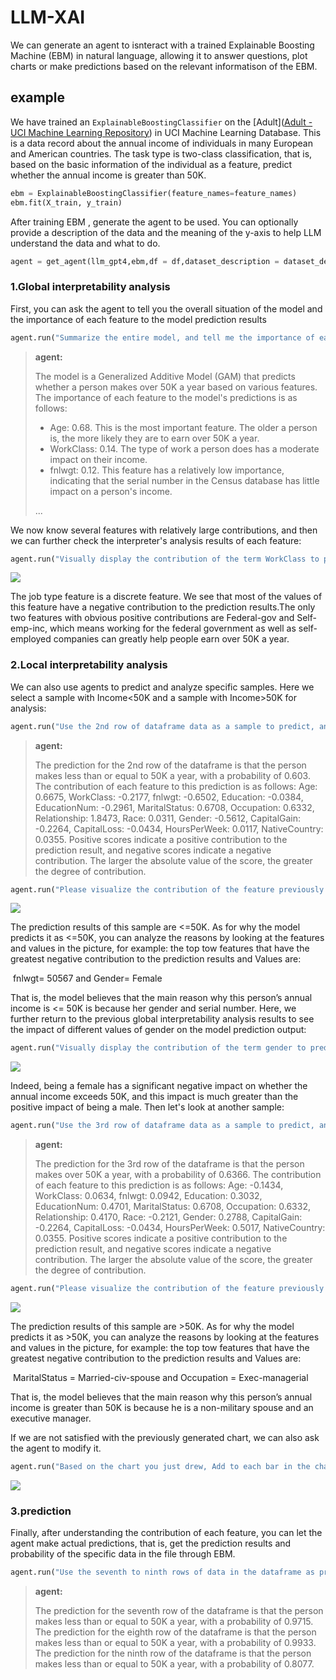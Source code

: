 # LLM-XAI

We can generate an agent to isnteract with a trained Explainable Boosting Machine (EBM) in natural language, allowing it to answer questions, plot charts or make predictions based on the relevant informatison of the EBM.

## example

We have trained an `ExplainableBoostingClassifier` on the [Adult]([Adult - UCI Machine Learning Repository](https://archive.ics.uci.edu/dataset/2/adult)) in UCI Machine Learning Database. This is a data record about the annual income of individuals in many European and American countries. The task type is two-class classification, that is, based on the basic information of the individual as a feature, predict whether the annual income is greater than 50K.

```python
ebm = ExplainableBoostingClassifier(feature_names=feature_names)
ebm.fit(X_train, y_train)
```

After training EBM , generate the agent to be used. You can optionally provide a description of the data and the meaning of the y-axis to help LLM understand the data and what to do.

```python
agent = get_agent(llm_gpt4,ebm,df = df,dataset_description = dataset_description,y_axis_description = y_axis_description)
```

### 1.Global interpretability analysis

First, you can ask the agent to tell you the overall situation of the model and the importance of each feature to the model prediction results

```python
agent.run("Summarize the entire model, and tell me the importance of each feature to the model prediction results")
```

> **agent:**
>
> The model is a Generalized Additive Model (GAM) that predicts whether a person makes over 50K a year based on various features. The importance of each feature to the model's predictions is as follows:
>
> - Age: 0.68. This is the most important feature. The older a person is, the more likely they are to earn over 50K a year.
> - WorkClass: 0.14. The type of work a person does has a moderate impact on their income.
> - fnlwgt: 0.12. This feature has a relatively low importance, indicating that the serial number in the Census database has little impact on a person's income.
>
> ...

We now know several features with relatively large contributions, and then we can further check the interpreter's analysis results of each feature:

```python
agent.run("Visually display the contribution of the term WorkClass to predictions.")
```

<img src="images/WorkClass_contri.png">



The job type feature is a discrete feature. We see that most of the values of this feature have a negative contribution to the prediction results.The only two features with obvious positive contributions are Federal-gov and Self-emp-inc, which means working for the federal government as well as self-employed companies can greatly help people earn over 50K a year.



### 2.Local interpretability analysis

We can also use agents to predict and analyze specific samples. Here we select a sample with Income<50K and a sample with Income>50K for analysis:

```python
agent.run("Use the 2nd row of dataframe data as a sample to predict, and tell me the contribution of each feature in this prediction?")
```

> **agent:**
>
> The prediction for the 2nd row of the dataframe is that the person makes less than or equal to 50K a year, with a probability of 0.603. The contribution of each feature to this prediction is as follows: Age: 0.6675, WorkClass: -0.2177, fnlwgt: -0.6502, Education: -0.0384, EducationNum: -0.2961, MaritalStatus: 0.6708, Occupation: 0.6332, Relationship: 1.8473, Race: 0.0311, Gender: -0.5612, CapitalGain: -0.2264, CapitalLoss: -0.0434, HoursPerWeek: 0.0117, NativeCountry: 0.0355. Positive scores indicate a positive contribution to the prediction result, and negative scores indicate a negative contribution. The larger the absolute value of the score, the greater the degree of contribution.

```python
agent.run("Please visualize the contribution of the feature previously obtained through the 2nd row of data in df as a sample.")
```

<img src="images/2nd_analyze.png">

The prediction results of this sample are <=50K. As for why the model predicts it as <=50K, you can analyze the reasons by looking at the features and values in the picture, for example: the top tow features that have the greatest negative contribution to the prediction results and Values are:

​		fnlwgt= 50567 and Gender= Female

That is, the model believes that the main reason why this person’s annual income is <= 50K is because her gender and serial number. Here, we further return to the previous global interpretability analysis results to see the impact of different values of gender on the model prediction output:

```python
agent.run("Visually display the contribution of the term gender to predictions.")
```

<img src="/images/gender_contri.png">

Indeed, being a female has a significant negative impact on whether the annual income exceeds 50K, and this impact is much greater than the positive impact of being a male. Then let's look at another sample:

```python
agent.run("Use the 3rd row of dataframe data as a sample to predict, and tell me the contribution of each feature in this prediction?")
```

> **agent:**
>
> The prediction for the 3rd row of the dataframe is that the person makes over 50K a year, with a probability of 0.6366. The contribution of each feature to this prediction is as follows: Age: -0.1434, WorkClass: 0.0634, fnlwgt: 0.0942, Education: 0.3032, EducationNum: 0.4701, MaritalStatus: 0.6708, Occupation: 0.6332, Relationship: 0.4170, Race: -0.2121, Gender: 0.2788, CapitalGain: -0.2264, CapitalLoss: -0.0434, HoursPerWeek: 0.5017, NativeCountry: 0.0355. Positive scores indicate a positive contribution to the prediction result, and negative scores indicate a negative contribution. The larger the absolute value of the score, the greater the degree of contribution.

```python
agent.run("Please visualize the contribution of the feature previously obtained through the 3rd row of data in df as a sample.")
```

<img src="images/3rd_analyze.png">

The prediction results of this sample are >50K. As for why the model predicts it as >50K, you can analyze the reasons by looking at the features and values in the picture, for example: the top tow features that have the greatest negative contribution to the prediction results and Values are:

​		MaritalStatus = Married-civ-spouse and Occupation = Exec-managerial

That is, the model believes that the main reason why this person’s annual income is greater than 50K is because he is a non-military spouse and an executive manager.

If we are not satisfied with the previously generated chart, we can also ask the agent to modify it.

```python
agent.run("Based on the chart you just drew, Add to each bar in the chart the value representing the ordinate of the bar. ")
```

<img src="images/modified_3rd.png">



### 3.prediction

Finally, after understanding the contribution of each feature, you can let the agent make actual predictions, that is, get the prediction results 	and probability of the specific data in the file through EBM.

```python
agent.run("Use the seventh to ninth rows of data in the dataframe as prediction samples and tell me the prediction results of each row.")
```

> **agent:**
> 
> The prediction for the seventh row of the dataframe is that the person makes less than or equal to 50K a year, with a probability of 0.9715. The prediction for the eighth row of the dataframe is that the person makes less than or equal to 50K a year, with a probability of 0.9933. The prediction for the ninth row of the dataframe is that the person makes less than or equal to 50K a year, with a probability of 0.8077.

